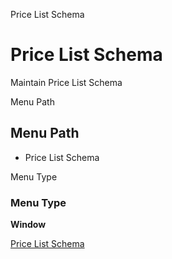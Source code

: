 
Price List Schema
# Price List Schema


Maintain Price List Schema

Menu Path
## Menu Path



- Price List Schema

Menu Type
### Menu Type

**Window**


[Price List Schema](../../functional-guide/window/window-price-list-schema.md)